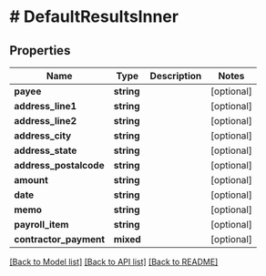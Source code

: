 # # DefaultResultsInner

## Properties

Name | Type | Description | Notes
------------ | ------------- | ------------- | -------------
**payee** | **string** |  | [optional]
**address_line1** | **string** |  | [optional]
**address_line2** | **string** |  | [optional]
**address_city** | **string** |  | [optional]
**address_state** | **string** |  | [optional]
**address_postalcode** | **string** |  | [optional]
**amount** | **string** |  | [optional]
**date** | **string** |  | [optional]
**memo** | **string** |  | [optional]
**payroll_item** | **string** |  | [optional]
**contractor_payment** | **mixed** |  | [optional]

[[Back to Model list]](../../README.md#models) [[Back to API list]](../../README.md#endpoints) [[Back to README]](../../README.md)
